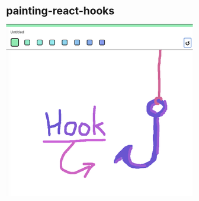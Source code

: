 # painting-react-hooks

![alt text](https://github.com/Koziar/painting-react-hooks/blob/main/hook-painting.png)
